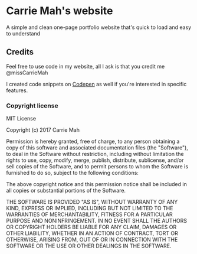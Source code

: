 # Carrie Mah's website

A simple and clean one-page portfolio website that's quick to load and easy to understand

## Credits

Feel free to use code in my website, all I ask is that you credit me @missCarrieMah

I created code snippets on [Codepen](https://codepen.io/collection/nxREop/) as well if you're interested in specific features.

### Copyright license

MIT License

Copyright (c) 2017 Carrie Mah

Permission is hereby granted, free of charge, to any person obtaining a copy
of this software and associated documentation files (the "Software"), to deal
in the Software without restriction, including without limitation the rights
to use, copy, modify, merge, publish, distribute, sublicense, and/or sell
copies of the Software, and to permit persons to whom the Software is
furnished to do so, subject to the following conditions:

The above copyright notice and this permission notice shall be included in all
copies or substantial portions of the Software.

THE SOFTWARE IS PROVIDED "AS IS", WITHOUT WARRANTY OF ANY KIND, EXPRESS OR
IMPLIED, INCLUDING BUT NOT LIMITED TO THE WARRANTIES OF MERCHANTABILITY,
FITNESS FOR A PARTICULAR PURPOSE AND NONINFRINGEMENT. IN NO EVENT SHALL THE
AUTHORS OR COPYRIGHT HOLDERS BE LIABLE FOR ANY CLAIM, DAMAGES OR OTHER
LIABILITY, WHETHER IN AN ACTION OF CONTRACT, TORT OR OTHERWISE, ARISING FROM,
OUT OF OR IN CONNECTION WITH THE SOFTWARE OR THE USE OR OTHER DEALINGS IN THE
SOFTWARE.
